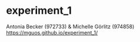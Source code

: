 # experiment_1


Antonia Becker (972733) & Michelle Görlitz (974858)
https://mguos.github.io/experiment_1/

